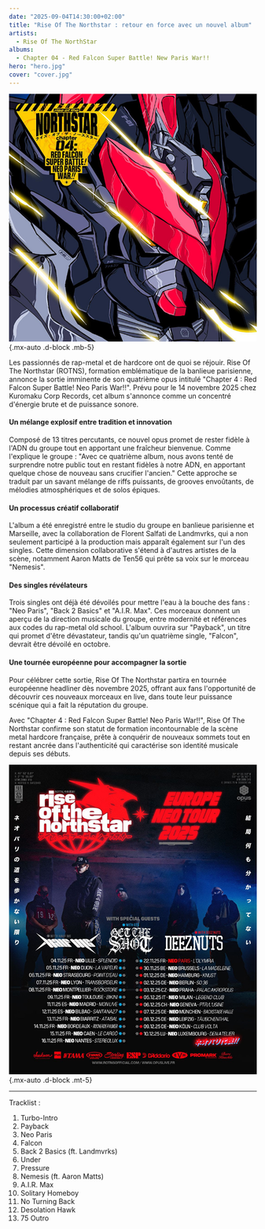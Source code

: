 ```yaml
---
date: "2025-09-04T14:30:00+02:00"
title: "Rise Of The Northstar : retour en force avec un nouvel album"
artists:
  - Rise Of The NorthStar
albums:
  - Chapter 04 - Red Falcon Super Battle! New Paris War!!
hero: "hero.jpg"
cover: "cover.jpg"
---
```


![Chapter 04 - Red Falcon Super Battle! New Paris War!!](cover.jpg)
{.mx-auto .d-block .mb-5}

Les passionnés de rap-metal et de hardcore ont de quoi se réjouir. Rise Of The Northstar (ROTNS), formation emblématique
de la banlieue parisienne, annonce la sortie imminente de son quatrième opus intitulé "Chapter 4 : Red Falcon Super
Battle! Neo Paris War!!". Prévu pour le 14 novembre 2025 chez Kuromaku Corp Records, cet album s'annonce comme un
concentré d'énergie brute et de puissance sonore.

#### Un mélange explosif entre tradition et innovation

Composé de 13 titres percutants, ce nouvel opus promet de rester fidèle à l'ADN du groupe tout en apportant une
fraîcheur bienvenue. Comme l'explique le groupe : "Avec ce quatrième album, nous avons tenté de surprendre notre public
tout en restant fidèles à notre ADN, en apportant quelque chose de nouveau sans crucifier l'ancien." Cette approche se
traduit par un savant mélange de riffs puissants, de grooves envoûtants, de mélodies atmosphériques et de solos épiques.

#### Un processus créatif collaboratif

L'album a été enregistré entre le studio du groupe en banlieue parisienne et Marseille, avec la collaboration de Florent
Salfati de Landmvrks, qui a non seulement participé à la production mais apparaît également sur l'un des singles. Cette
dimension collaborative s'étend à d'autres artistes de la scène, notamment Aaron Matts de Ten56 qui prête sa voix sur le
morceau "Nemesis".

#### Des singles révélateurs

Trois singles ont déjà été dévoilés pour mettre l'eau à la bouche des fans : "Neo Paris", "Back 2 Basics" et "A.I.R.
Max". Ces morceaux donnent un aperçu de la direction musicale du groupe, entre modernité et références aux codes du
rap-metal old school. L'album ouvrira sur "Payback", un titre qui promet d'être dévastateur, tandis qu'un quatrième
single, "Falcon", devrait être dévoilé en octobre.

#### Une tournée européenne pour accompagner la sortie

Pour célébrer cette sortie, Rise Of The Northstar partira en tournée européenne headliner dès novembre 2025, offrant aux
fans l'opportunité de découvrir ces nouveaux morceaux en live, dans toute leur puissance scénique qui a fait la
réputation du groupe.

Avec "Chapter 4 : Red Falcon Super Battle! Neo Paris War!!", Rise Of The Northstar confirme son statut de formation
incontournable de la scène metal hardcore française, prête à conquérir de nouveaux sommets tout en restant ancrée dans
l'authenticité qui caractérise son identité musicale depuis ses débuts.

![Tournée européenne ROTNS](tour-2025.jpg)
{.mx-auto .d-block .mt-5}

---

Tracklist :
01. Turbo-Intro
02. Payback
03. Neo Paris
04. Falcon
05. Back 2 Basics (ft. Landmvrks)
06. Under
07. Pressure
08. Nemesis (ft. Aaron Matts)
09. A.I.R. Max
10. Solitary Homeboy
11. No Turning Back
12. Desolation Hawk
13. 75 Outro
